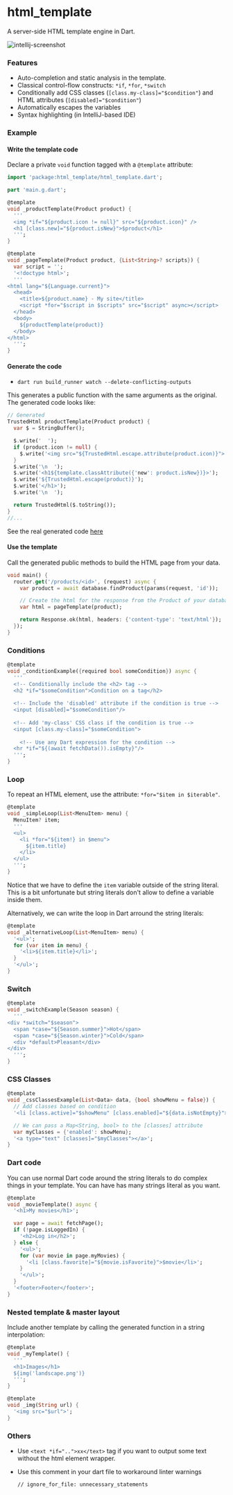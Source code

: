 # html_template

A server-side HTML template engine in Dart.

![intellij-screenshot](https://raw.githubusercontent.com/xvrh/html_template/master/doc/screenshot.png)

### Features

- Auto-completion and static analysis in the template.
- Classical control-flow constructs: `*if`, `*for`, `*switch`
- Conditionally add CSS classes (`[class.my-class]="$condition"`) and HTML attributes (`[disabled]="$condition"`)
- Automatically escapes the variables
- Syntax highlighting (in IntelliJ-based IDE)

### Example

#### Write the template code

Declare a private `void` function tagged with a `@template` attribute:

```dart
import 'package:html_template/html_template.dart';

part 'main.g.dart';

@template
void _productTemplate(Product product) {
  '''
  <img *if="${product.icon != null}" src="${product.icon}" />
  <h1 [class.new]="${product.isNew}">$product</h1>
  ''';
}

@template
void _pageTemplate(Product product, {List<String>? scripts}) {
  var script = '';
  '<!doctype html>';
  '''
<html lang="${Language.current}">
  <head>
    <title>${product.name} - My site</title>
    <script *for="$script in $scripts" src="$script" async></script>
  </head>
  <body>
    ${productTemplate(product)}
  </body>
</html>
  ''';
}
```

#### Generate the code

- `dart run build_runner watch --delete-conflicting-outputs`

This generates a public function with the same arguments as the original. The generated code looks like:
```dart
// Generated
TrustedHtml productTemplate(Product product) {
  var $ = StringBuffer();

  $.write('  ');
  if (product.icon != null) {
    $.write('<img src="${TrustedHtml.escape.attribute(product.icon)}">');
  }
  $.write('\n  ');
  $.write('<h1${template.classAttribute({'new': product.isNew})}>');
  $.write('${TrustedHtml.escape(product)}');
  $.write('</h1>');
  $.write('\n  ');

  return TrustedHtml($.toString());
}
//...
```
See the real generated code [here](example/lib/main.g.dart)

#### Use the template

Call the generated public methods to build the HTML page from your data.
```dart
void main() {
  router.get('/products/<id>', (request) async {
    var product = await database.findProduct(params(request, 'id'));

    // Create the html for the response from the Product of your database
    var html = pageTemplate(product);

    return Response.ok(html, headers: {'content-type': 'text/html'});
  });
}
```

### Conditions
```dart
@template
void _conditionExample({required bool someCondition}) async {
  '''  
  <!-- Conditionally include the <h2> tag -->
  <h2 *if="$someCondition">Condition on a tag</h2>
  
  <!-- Include the 'disabled' attribute if the condition is true -->
  <input [disabled]="$someCondition"/>
  
  <!-- Add 'my-class' CSS class if the condition is true -->
  <input [class.my-class]="$someCondition">
  
    <!-- Use any Dart expression for the condition -->
  <hr *if="${(await fetchData()).isEmpty}"/>
  ''';
}
```

### Loop
To repeat an HTML element, use the attribute: `*for="$item in $iterable"`.  

```dart
@template
void _simpleLoop(List<MenuItem> menu) {
  MenuItem? item;
  '''
  <ul>
    <li *for="${item!} in $menu">
      ${item.title}
    </li>
  </ul>
  ''';
}
```

Notice that we have to define the `item` variable outside of the string literal.   
This is a bit unfortunate but string literals don't allow to define a variable inside them.

Alternatively, we can write the loop in Dart arround the string literals:
```dart
@template
void _alternativeLoop(List<MenuItem> menu) {
  '<ul>';
  for (var item in menu) {
    '<li>${item.title}</li>';
  }
  '</ul>';
}
```

### Switch
```dart
@template
void _switchExample(Season season) {
  '''
<div *switch="$season">
  <span *case="${Season.summer}">Hot</span>
  <span *case="${Season.winter}">Cold</span>
  <div *default>Pleasant</div>
</div>
  ''';
}
```

### CSS Classes
```dart
@template
void _cssClassesExample(List<Data> data, {bool showMenu = false}) {
  // Add classes based on condition
  '<li [class.active]="$showMenu" [class.enabled]="${data.isNotEmpty}">Actif</li>';

  // We can pass a Map<String, bool> to the [classes] attribute
  var myClasses = {'enabled': showMenu};
  '<a type="text" [classes]="$myClasses"></a>';
}
```

### Dart code
You can use normal Dart code around the string literals to do complex things in your template.
You can have has many strings literal as you want.

```dart
@template
void _movieTemplate() async {
  '<h1>My movies</h1>';

  var page = await fetchPage();
  if (!page.isLoggedIn) {
    '<h2>Log in</h2>';
  } else {
    '<ul>';
    for (var movie in page.myMovies) {
      '<li [class.favorite]="${movie.isFavorite}">$movie</li>';
    }
    '</ul>';
  }
  '<footer>Footer</footer>';
}
```

### Nested template & master layout
Include another template by calling the generated function in a string interpolation:

```dart
@template
void _myTemplate() {
  '''
  <h1>Images</h1>
  ${img('landscape.png')}
  ''';
}

@template
void _img(String url) {
  '<img src="$url">';
}
```

### Others
- Use `<text *if="..">xx</text>` tag if you want to output some text without the html element wrapper.

- Use this comment in your dart file to workaround linter warnings

      // ignore_for_file: unnecessary_statements